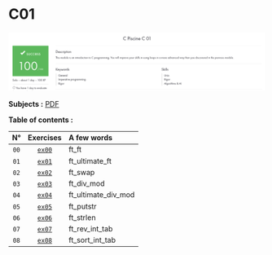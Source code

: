 # C01

![My progress C01, 100/100, SUCCESS](score_screen.png)

**Subjects :** [PDF](./en.subject.pdf)

**Table of contents :**

| **N°** | **Exercises** | **A few words** |
| :---: | :---: | :--- |
| `00` | [`ex00`](./ex00/) | ft_ft |
| `01` | [`ex01`](./ex01/) | ft_ultimate_ft |
| `02` | [`ex02`](./ex02/) | ft_swap |
| `03` | [`ex03`](./ex03/) | ft_div_mod |
| `04` | [`ex04`](./ex04/) | ft_ultimate_div_mod |
| `05` | [`ex05`](./ex05/) | ft_putstr |
| `06` | [`ex06`](./ex06/) | ft_strlen |
| `07` | [`ex07`](./ex07/) | ft_rev_int_tab |
| `08` | [`ex08`](./ex08/) | ft_sort_int_tab |
